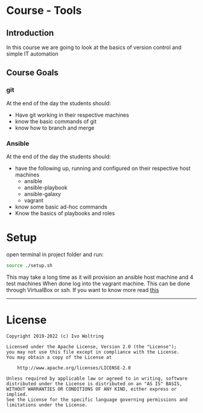 # Course - Tools

## Introduction

In this course we are going to look at the basics of version control and 
simple IT automation

## Course Goals

### git

At the end of the day the students should:

* Have git working in their respective machines
* know the basic commands of git
* know how to branch and merge 

### Ansible

At the end of the day the students should:

* have the following up, running and configured on their respective host machines
    * ansible
    * ansible-playbook
    * ansible-galaxy
    * vagrant
* know some basic ad-hoc commands
* Know the basics of playbooks and roles

# Setup

open terminal in project folder and run:

```bash
source ./setup.sh
```

This may take a long time as it will provision an ansible host machine and 4 test machines
When done log into the vagrant machine. This can be done through VirtualBox or ssh.
If you want to know more read [this](./ansible-host/README.md)

---
# License

    Copyright 2019-2022 (c) Ivo Woltring

    Licensed under the Apache License, Version 2.0 (the "License");
    you may not use this file except in compliance with the License.
    You may obtain a copy of the License at

        http://www.apache.org/licenses/LICENSE-2.0

    Unless required by applicable law or agreed to in writing, software
    distributed under the License is distributed on an "AS IS" BASIS,
    WITHOUT WARRANTIES OR CONDITIONS OF ANY KIND, either express or implied.
    See the License for the specific language governing permissions and
    limitations under the License.


